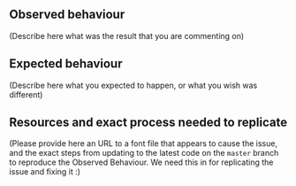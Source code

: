 ## Observed behaviour

(Describe here what was the result that you are commenting on)

## Expected behaviour

(Describe here what you expected to happen, or what you wish was different)

## Resources and exact process needed to replicate

(Please provide here an URL to a font file that appears to cause the issue, and the exact steps from updating to the latest code on the `master` branch to reproduce the Observed Behaviour. We need this in for replicating the issue and fixing it :)
